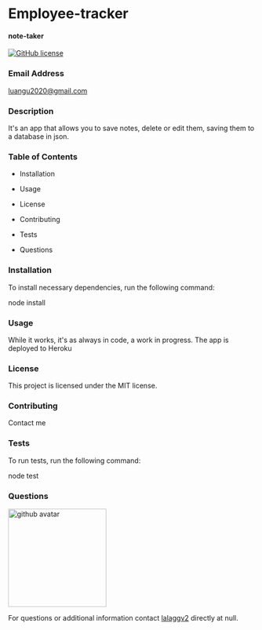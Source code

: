 # Employee-tracker


#### note-taker ####
[![GitHub license](https://img.shields.io/badge/license-MIT-blue.svg)](https://github.com/lalaggv2/note-taker)

### Email Address ###

luangu2020@gmail.com

### Description ###

It's an app that allows you to save notes, delete or edit them, saving them to a database in json.

### Table of Contents ###

* Installation

* Usage

* License

* Contributing

* Tests

* Questions

### Installation ###

To install necessary dependencies, run the following command:

node install

### Usage ###

While it works, it's as always in code, a work in progress. The app is deployed to Heroku

### License ###

This project is licensed under the MIT license.
  
### Contributing ###

Contact me

### Tests ###

To run tests, run the following command:

node test

### Questions ###

<img src="https://avatars0.githubusercontent.com/u/6589798?v=4" width=200px alt="github avatar"/>

For questions or additional information contact [lalaggv2](https://api.github.com/users/lalaggv2) directly at null.